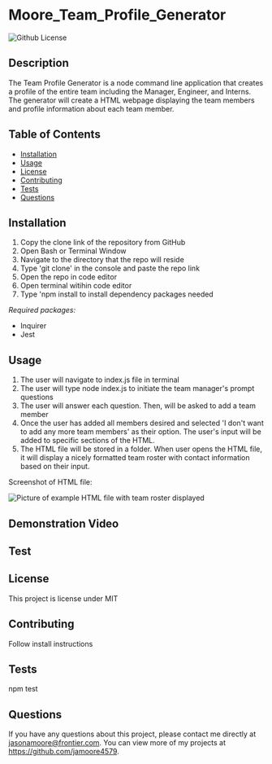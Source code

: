 # Moore_Team_Profile_Generator
  ![Github License](http://img.shields.io/badge/license-MIT-blue.svg)
  

  ## Description
  The Team Profile Generator is a node command line application that creates a profile of the entire team including the Manager, Engineer, and Interns. The generator will create a HTML webpage displaying the team members and profile information about each team member.

  ## Table of Contents
  * [Installation](#installation)
  * [Usage](#usage)
  * [License](#license)
  * [Contributing](#contributing)
  * [Tests](#tests)
  * [Questions](#questions)
  
  ## Installation
  1.	Copy the clone link of the repository from GitHub
  2.	Open Bash or Terminal Window
  3.	Navigate to the directory that the repo will reside
  4. Type 'git clone' in the console and paste the repo link
  5. Open the repo in code editor
  6. Open terminal witihin code editor
  7. Type 'npm install to install dependency packages needed

  *Required packages:*

  * Inquirer
  * Jest


  ## Usage
  1.  The user will navigate to index.js file in terminal
  2.  The user will type node index.js to initiate the team manager's prompt questions
  3.  The user will answer each question. Then, will be asked to add a team member
  4.  Once the user has added all members desired and selected 'I don't want to add any more team members' as their option. The user's input will be added to specific sections of the HTML.
  5.	The HTML file will be stored in a folder. When user opens the HTML file, it will display a nicely formatted team roster with contact information based on their input.

  Screenshot of HTML file:

  <img src ='src\Team_Screen_Shot.PNG' alt='Picture of example HTML file with team roster displayed'>

  ## Demonstration Video

  ## Test

  ## License
  This project is license under MIT

  ## Contributing
  Follow install instructions

  ## Tests
  npm test

  ## Questions
  If you have any questions about this project, please contact me directly at jasonamoore@frontier.com. You can view more of my projects at https://github.com/jamoore4579.
  